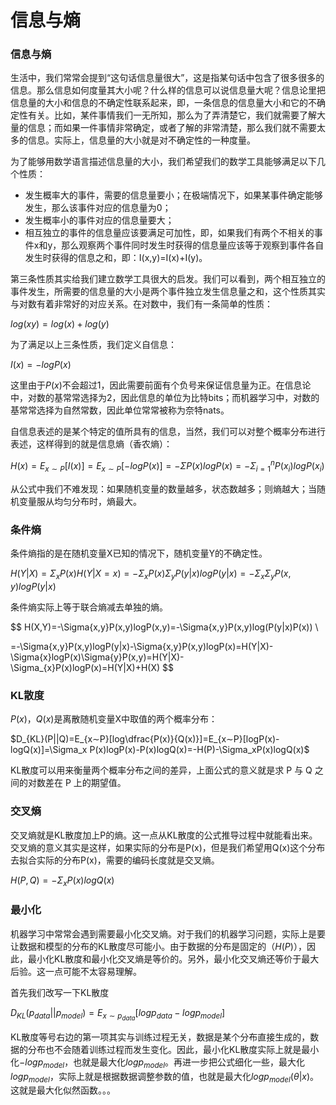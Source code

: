 # 信息与熵

### 信息与熵

生活中，我们常常会提到“这句话信息量很大”，这是指某句话中包含了很多很多的信息。那么信息如何度量其大小呢？什么样的信息可以说信息量大呢？信息论里把信息量的大小和信息的不确定性联系起来，即，一条信息的信息量大小和它的不确定性有关。比如，某件事情我们一无所知，那么为了弄清楚它，我们就需要了解大量的信息；而如果一件事情非常确定，或者了解的非常清楚，那么我们就不需要太多的信息。实际上，信息量的大小就是对不确定性的一种度量。

为了能够用数学语言描述信息量的大小，我们希望我们的数学工具能够满足以下几个性质：

- 发生概率大的事件，需要的信息量要小；在极端情况下，如果某事件确定能够发生，那么该事件对应的信息量为0；
- 发生概率小的事件对应的信息量要大；
- 相互独立的事件的信息量应该要满足可加性，即，如果我们有两个不相关的事件x和y，那么观察两个事件同时发生时获得的信息量应该等于观察到事件各自发生时获得的信息之和，即：I(x,y)=I(x)+I(y)。

第三条性质其实给我们建立数学工具很大的启发。我们可以看到，两个相互独立的事件发生，所需要的信息量的大小是两个事件独立发生信息量之和，这个性质其实与对数有着非常好的对应关系。在对数中，我们有一条简单的性质：

$log(xy) = log(x) + log(y)$

为了满足以上三条性质，我们定义自信息：

$I(x) = − logP(x)$

这里由于$P(x)$不会超过1，因此需要前面有个负号来保证信息量为正。在信息论中，对数的基常常选择为2，因此信息的单位为比特bits；而机器学习中，对数的基常常选择为自然常数，因此单位常常被称为奈特nats。

自信息表述的是某个特定的值所具有的信息，当然，我们可以对整个概率分布进行表述，这样得到的就是信息熵（香农熵）：

$H(x) = E_{x∼P}[I(x)] = E_{x∼P}[− logP(x)] = - \Sigma P(x)logP(x) = - \Sigma_{i=1}^{n}P(x_i)logP(x_i)$

从公式中我们不难发现：如果随机变量的数量越多，状态数越多；则熵越大；当随机变量服从均匀分布时，熵最大。

### 条件熵

条件熵指的是在随机变量X已知的情况下，随机变量Y的不确定性。

$H(Y|X) = \Sigma_{x}P(x)H(Y|X=x)=-\Sigma_{x}P(x)\Sigma_{y}P(y|x)logP(y|x)=-\Sigma_x\Sigma_yP(x,y)logP(y|x)$

条件熵实际上等于联合熵减去单独的熵。

$$
H(X,Y)=-\Sigma{x,y}P(x,y)logP(x,y)=-\Sigma{x,y}P(x,y)log(P(y|x)P(x)) \

=-\Sigma{x,y}P(x,y)logP(y|x)-\Sigma{x,y}P(x,y)logP(x)=H(Y|X)-\Sigma{x}logP(x)\Sigma{y}P(x,y)=H(Y|X)-\Sigma_{x}P(x)logP(x)=H(Y|X)+H(X)
$$

### KL散度

$P(x)$，$Q(x)$是离散随机变量X中取值的两个概率分布：

$D_{KL}(P||Q)=E_{x∼P}[log\dfrac{P(x)}{Q(x)}]=E_{x∼P}[logP(x)-logQ(x)]=\Sigma_x P(x)logP(x)-P(x)logQ(x)=-H(P)-\Sigma_xP(x)logQ(x)$

KL散度可以用来衡量两个概率分布之间的差异，上面公式的意义就是求 P 与 Q 之间的对数差在 P 上的期望值。

### 交叉熵

交叉熵就是KL散度加上P的熵。这一点从KL散度的公式推导过程中就能看出来。交叉熵的意义其实是这样，如果实际的分布是P(x)，但是我们希望用Q(x)这个分布去拟合实际的分布P(x)，需要的编码长度就是交叉熵。

$H(P,Q)=-\Sigma_xP(x)logQ(x)$

### 最小化

机器学习中常常会遇到需要最小化交叉熵。对于我们的机器学习问题，实际上是要让数据和模型的分布的KL散度尽可能小。由于数据的分布是固定的（$H(P)$），因此，最小化KL散度和最小化交叉熵是等价的。另外，最小化交叉熵还等价于最大后验。这一点可能不太容易理解。

首先我们改写一下KL散度

$D_{KL}(p_{data}||p_{model})=E_{x∼p_{data}}[log p_{data}-log p_{model}]$

KL散度等号右边的第一项其实与训练过程无关，数据是某个分布直接生成的，数据的分布也不会随着训练过程而发生变化。因此，最小化KL散度实际上就是最小化$-log p_{model}$，也就是最大化$log p_{model}$。再进一步把公式细化一些，最大化$log p_{model}$，实际上就是根据数据调整参数的值，也就是最大化$log p_{model}(\theta|x)$。这就是最大化似然函数。。。